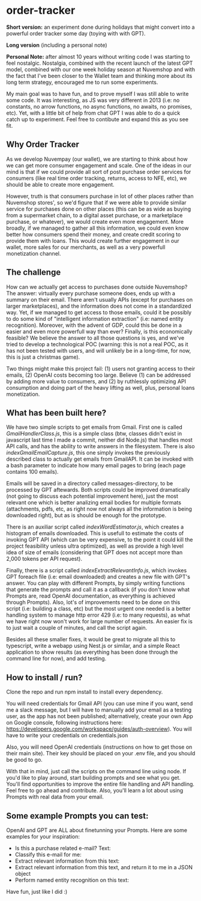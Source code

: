 # order-tracker
**Short version:** an experiment done during holidays that might convert into a powerful order tracker some day (toying with with GPT).

**Long version** (including a personal note)

**Personal Note:**
after almost 10 years without writing code I was starting to feel nostalgic. Nostalgia,
combined with the recent launch of the latest GPT model, combined with our one week holiday season at Nuvemshop and with the fact that I've been closer to the Wallet
team and thinking more about its long term strategy, encouraged me to run some experiments.  

My main goal was to have fun, and to prove myself I was still
able to write some code. It was interesting, as JS was very different in 2013 (i.e: no constants, no arrow functions, no async functions, no awaits, no promises, etc).
Yet, with a little bit of help from chat GPT I was able to do a quick catch up to experiment. Feel free to contibute and expand this as you see fit.

## Why Order Tracker
As we develop Nuvempay (our wallet), we are starting to think about how we can get more consumer engagement and scale. One of the ideas in our mind is that if
we could provide all sort of post purchase order services for consumers (like real time order tracking, returns, access to NFE, etc), we should be able to create more engagement.  

However, truth is that consumers purchase in lot of other places rather than Nuvemshop stores', so we'd figure that if we were able to provide similar service for
purchases done on other places (this can be as wide as buying from a supermarket chain, to a digital asset purchase, or a marketplace purchase, or whatever), we would create
even more engagement. More broadly, if we managed to gather all this information, we could even know better how consumers spend their money, and create credit scoring
to provide them with loans. This would create further engagement in our wallet, more sales for our merchants, as well as a very powerfull monetization channel.

## The challenge
How can we actually get access to purchases done outside Nuvemshop? The answer: virtually every purchase someone does, ends up with a summary on their email.
There aren't usually APIs (except for purchases on larger marketplaces), and the information does not come in a standardized way. Yet, if we managed to get access to those
emails, could it be possibly to do some kind of "intelligent information extraction" (i.e: named entity recognition). Moreover, with the advent of GDP, could this be done
in a easier and even more powerfull way than ever? Finally, is this economically feasible? We believe the answer to all those questions is yes, and we've tried to develop a technological
POC (warning: this is not a real POC, as it has not been tested with users, and will unlikely be in a long-time, for now, this is just a christmas game).  

Two things might make this project fail:
(1) users not granting access to their emails, (2) OpenAI costs becoming too large. Believe (1) can be addressed by adding more value to consumers, and (2) by ruthlessly optimizing API consumption and doing part of the heavy lifting as well, plus, personal loans monetization.

## What has been built here?
We have two simple scripts to get emails from Gmail. First one is called *GmailHandlerClass.js*, this is a simple class (btw, classes didn't exist in javascript last time
I made a commit, neither did Node.js) that handles most API calls, and has the ability to write answers in the filesystem. There is also *indexGmailEmailCapture.js*, this one
simply invokes the previously described class to actually get emails from GmailAPI. It can be invoked with a bash parameter to indicate how many email pages to bring (each page contains 100 emails).  

Emails will be saved in a directory called messages-directory, to be processed by GPT aftewards. Both scripts could be improved dramatically (not going to discuss each potential improvement here), just
the most relevant one which is better analizing email bodies for multiple formats (attachments, pdfs, etc, as right now not always all the information is being downloaded right), but as is should
be enough for the prototype.

There is an auxiliar script called *indexWordEstimator.js*, which creates a histogram of emails downloaded. This is usefull to estimate the costs of invoking GPT API (which can be very expensive, to the point 
it could kill the project feasibility unless ultra optimized), as well as provide a high level idea of size of emails (considering that GPT does not accept more than 2,000 tokens per API request).

Finally, there is a script called *indexExtractRelevantInfo.js*, which invokes GPT foreach file (i.e: email downloaded) and creates a new file with GPT's answer. You can play with different Prompts, by simply writing functions
that generate the prompts and call it as a callback (if you don't know what Prompts are, read OpenAI documentation, as everything is achieved through Prompts). Also, lot's of improvements need to be done on this script (i.e: building a class, etc)
but the most urgent one needed is a better handling system to manage http error 429 (i.e: to many requests), as what we have right now won't work for large number of requests. An easier fix is to just wait a couple of minutes, and call the script again.

Besides all these smaller fixes, it would be great to migrate all this to typescript, write a webapp using Nest.js or similar, and a simple React application to show results (as everything has been done through the command line for now), and add testing.

## How to install / run?
Clone the repo and run npm install to install every dependency.

You will need credentials for Gmail API (you can use mine if you want, send me a slack message, but I will have to manually add your email as a testing user, as the app has not been published; alternatively, create your own App on Google console, following instructions here:
https://developers.google.com/workspace/guides/auth-overview). You will have to write your credentials on credentials.json

Also, you will need OpenAI credentials (instructions on how to get those on their main site). Their key should be placed on your .env file, and you should be good to go.

With that in mind, just call the scripts on the command line using node. If you'd like to play around, start building prompts and see what you get. You'll find opportunities to improve the entire file handling and API handling.
Feel free to go ahead and contribute. Also, you'll learn a lot about using Prompts with real data from your email.

## Some example Prompts you can test:
OpenAI and GPT are ALL about finetunning your Prompts. Here are some examples for your inspiration:
- Is this a purchase related e-mail? Text: 
- Classify this e-mail for me:
- Extract relevant information from this text:
- Extract relevant information from this text, and return it to me in a JSON object
- Perform named entity recognition on this text:

Have fun, just like I did :)






